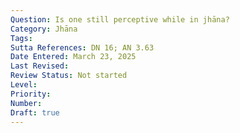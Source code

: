 ```yaml
---
Question: Is one still perceptive while in jhāna?
Category: Jhāna
Tags:
Sutta References: DN 16; AN 3.63
Date Entered: March 23, 2025
Last Revised:
Review Status: Not started
Level: 
Priority: 
Number: 
Draft: true
---
```


